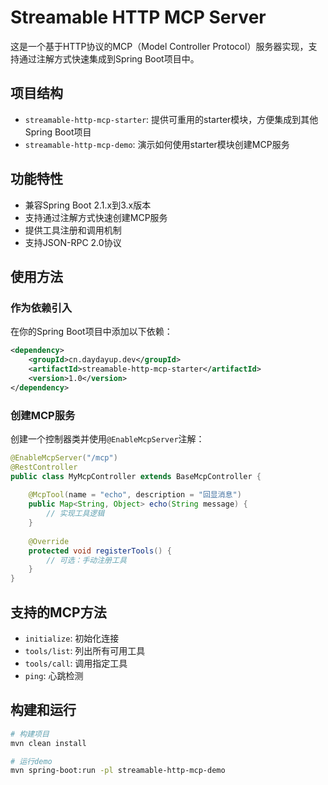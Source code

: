 # Streamable HTTP MCP Server

这是一个基于HTTP协议的MCP（Model Controller Protocol）服务器实现，支持通过注解方式快速集成到Spring Boot项目中。

## 项目结构

- `streamable-http-mcp-starter`: 提供可重用的starter模块，方便集成到其他Spring Boot项目
- `streamable-http-mcp-demo`: 演示如何使用starter模块创建MCP服务

## 功能特性

- 兼容Spring Boot 2.1.x到3.x版本
- 支持通过注解方式快速创建MCP服务
- 提供工具注册和调用机制
- 支持JSON-RPC 2.0协议

## 使用方法

### 作为依赖引入

在你的Spring Boot项目中添加以下依赖：

```xml
<dependency>
    <groupId>cn.daydayup.dev</groupId>
    <artifactId>streamable-http-mcp-starter</artifactId>
    <version>1.0</version>
</dependency>
```

### 创建MCP服务

创建一个控制器类并使用`@EnableMcpServer`注解：

```java
@EnableMcpServer("/mcp")
@RestController
public class MyMcpController extends BaseMcpController {
    
    @McpTool(name = "echo", description = "回显消息")
    public Map<String, Object> echo(String message) {
        // 实现工具逻辑
    }
    
    @Override
    protected void registerTools() {
        // 可选：手动注册工具
    }
}
```

## 支持的MCP方法

- `initialize`: 初始化连接
- `tools/list`: 列出所有可用工具
- `tools/call`: 调用指定工具
- `ping`: 心跳检测

## 构建和运行

```bash
# 构建项目
mvn clean install

# 运行demo
mvn spring-boot:run -pl streamable-http-mcp-demo
```